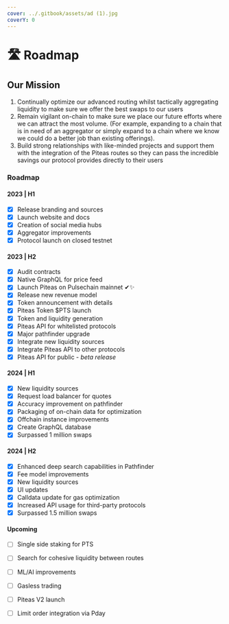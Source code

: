 ```yaml
---
cover: ../.gitbook/assets/ad (1).jpg
coverY: 0
---
```


# 🛣️ Roadmap

## Our Mission

1. Continually optimize our advanced routing whilst tactically aggregating liquidity to make sure we offer the best swaps to our users
2. Remain vigilant on-chain to make sure we place our future efforts where we can attract the most volume. (For example, expanding to a chain that is in need of an aggregator or simply expand to a chain where we know we could do a better job than existing offerings).
3. Build strong relationships with like-minded projects and support them with the integration of the Piteas routes so they can pass the incredible savings our protocol provides directly to their users



### Roadmap

#### 2023 | H1

* [x] Release branding and sources
* [x] Launch website and docs
* [x] Creation of social media hubs
* [x] Aggregator improvements
* [x] Protocol launch on closed testnet

#### 2023 | H2

* [x] Audit contracts
* [x] Native GraphQL for price feed
* [x] Launch Piteas on Pulsechain mainnet ✔✨
* [x] Release new revenue model
* [x] Token announcement with details
* [x] Piteas Token $PTS launch
* [x] Token and liquidity generation
* [x] Piteas API for whitelisted protocols
* [x] Major pathfinder upgrade
* [x] Integrate new liquidity sources
* [x] Integrate Piteas API to other protocols
* [x] Piteas API for public - _beta release_

#### 2024 | H1

* [x] New liquidity sources
* [x] Request load balancer for quotes
* [x] Accuracy improvement on pathfinder
* [x] Packaging of on-chain data for optimization
* [x] Offchain instance improvements
* [x] Create GraphQL database
* [x] Surpassed 1 million swaps

#### 2024 | H2

* [x] Enhanced deep search capabilities in Pathfinder
* [x] Fee model improvements
* [x] New liquidity sources
* [x] UI updates
* [x] Calldata update for gas optimization
* [x] Increased API usage for third-party protocols
* [x] Surpassed 1.5 million swaps

#### Upcoming

* [ ] Single side staking for PTS
* [ ] Search for cohesive liquidity between routes
* [ ] ML/AI improvements
* [ ] Gasless trading
* [ ] Piteas V2 launch
* [ ] Limit order integration via Pday

